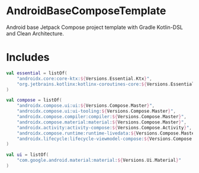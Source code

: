 # AndroidBaseComposeTemplate

Android base Jetpack Compose project template with Gradle Kotlin-DSL and Clean Architecture.

# Includes

```kotlin
val essential = listOf(
    "androidx.core:core-ktx:${Versions.Essential.Ktx}",
    "org.jetbrains.kotlinx:kotlinx-coroutines-core:${Versions.Essential.Coroutines}"
)

val compose = listOf(
    "androidx.compose.ui:ui:${Versions.Compose.Master}",
    "androidx.compose.ui:ui-tooling:${Versions.Compose.Master}",
    "androidx.compose.compiler:compiler:${Versions.Compose.Master}",
    "androidx.compose.material:material:${Versions.Compose.Master}",
    "androidx.activity:activity-compose:${Versions.Compose.Activity}",
    "androidx.compose.runtime:runtime-livedata:${Versions.Compose.Master}",
    "androidx.lifecycle:lifecycle-viewmodel-compose:${Versions.Compose.LifeCycle}"
)

val ui = listOf(
    "com.google.android.material:material:${Versions.Ui.Material}"
)
```
